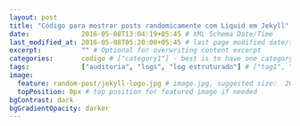 ```yaml
---
layout: post
title: "Código para mostrar posts randomicamente com Liquid em Jekyll"
date:             2016-05-08T13:04:19+05:45 # XML Schema Date/Time
last_modified_at: 2016-05-08T05:20:00+05:45 # last page modified date/time
excerpt:          "" # Optional for overwriting content excerpt
categories:       codigo # ["category1"] - best is to have one category in a post
tags:             ["auditoria", "logs", "log estruturado"] # ["tag1", "tag2", "tag3"] - you can have several post tags
image:
  feature: random-post/jekyll-logo.jpg # image.jpg, suggested size:  2000x700px
  topPosition: 0px # top position for featured image if needed
bgContrast: dark
bgGradientOpacity: darker
---
```

<script src="https://gist.github.com/roselmamendes/047699832d243fb7138c20d0eeb61668.js"></script>